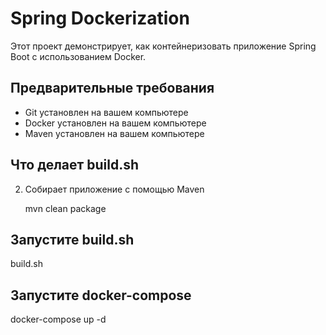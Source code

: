 # Spring Dockerization

  Этот проект демонстрирует, как контейнеризовать приложение Spring Boot с использованием Docker.

## Предварительные требования
- Git установлен на вашем компьютере
- Docker установлен на вашем компьютере
- Maven установлен на вашем компьютере

## Что делает build.sh

2. Собирает приложение с помощью Maven
   
   mvn clean package

## Запустите build.sh

  build.sh

## Запустите docker-compose
  
  docker-compose up -d
